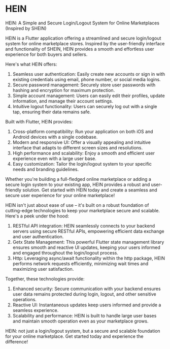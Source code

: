 # HEIN
HEIN: A Simple and Secure Login/Logout System for Online Marketplaces (Inspired by SHEIN)

HEIN is a Flutter application offering a streamlined and secure login/logout system for online marketplace stores. Inspired by the user-friendly interface and functionality of SHEIN, HEIN provides a smooth and effortless user experience for both buyers and sellers.

Here's what HEIN offers:

1. Seamless user authentication: Easily create new accounts or sign in with existing credentials using email, phone number, or social media logins.
2. Secure password management: Securely store user passwords with hashing and encryption for maximum protection.
3. Simple account management: Users can easily edit their profiles, update information, and manage their account settings.
4. Intuitive logout functionality: Users can securely log out with a single tap, ensuring their data remains safe.

Built with Flutter, HEIN provides:

1. Cross-platform compatibility: Run your application on both iOS and Android devices with a single codebase.
2. Modern and responsive UI: Offer a visually appealing and intuitive interface that adapts to different screen sizes and resolutions.
3. High performance and scalability: Enjoy a smooth and efficient user experience even with a large user base.
4. Easy customization: Tailor the login/logout system to your specific needs and branding guidelines.

Whether you're building a full-fledged online marketplace or adding a secure login system to your existing app, HEIN provides a robust and user-friendly solution. Get started with HEIN today and create a seamless and secure user experience for your online marketplace!

HEIN isn't just about ease of use – it's built on a robust foundation of cutting-edge technologies to keep your marketplace secure and scalable. Here's a peek under the hood:

1. RESTful API integration: HEIN seamlessly connects to your backend servers using secure RESTful APIs, empowering efficient data exchange and user authentication.
2. Getx State Management: This powerful Flutter state management library ensures smooth and reactive UI updates, keeping your users informed and engaged throughout the login/logout process.
3. Http: Leveraging async/await functionality within the http package, HEIN performs network requests efficiently, minimizing wait times and maximizing user satisfaction.

Together, these technologies provide:

1. Enhanced security: Secure communication with your backend ensures user data remains protected during login, logout, and other sensitive operations.
2. Reactive UI: Instantaneous updates keep users informed and provide a seamless experience.
3. Scalability and performance: HEIN is built to handle large user bases and maintain smooth operation even as your marketplace grows.

HEIN: not just a login/logout system, but a secure and scalable foundation for your online marketplace. Get started today and experience the difference!
